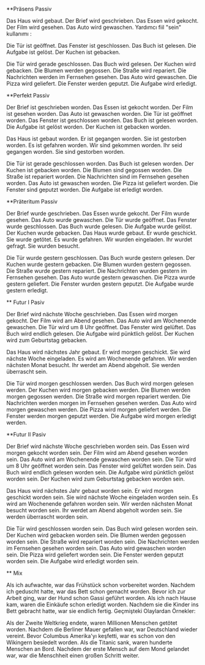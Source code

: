 **Präsens Passiv 
 
Das Haus wird gebaut. 
Der Brief wird geschrieben. 
Das Essen wird gekocht. 
Der Film wird gesehen. 
Das Auto wird gewaschen. 
Yardımcı fiil "sein" kullanımı :

Die Tür ist geöffnet. 
Das Fenster ist geschlossen. 
Das Buch ist gelesen. 
Die Aufgabe ist gelöst. 
Der Kuchen ist gebacken. 

Die Tür wird gerade geschlossen. 
Das Buch wird gelesen. 
Der Kuchen wird gebacken. 
Die Blumen werden gegossen. 
Die Straße wird repariert. 
Die Nachrichten werden im Fernsehen gesehen. 
Das Auto wird gewaschen. 
Die Pizza wird geliefert. 
Die Fenster werden geputzt. 
Die Aufgabe wird erledigt. 

**Perfekt Passiv
 
Der Brief ist geschrieben worden. 
Das Essen ist gekocht worden. 
Der Film ist gesehen worden. 
Das Auto ist gewaschen worden. 
Die Tür ist geöffnet worden. 
Das Fenster ist geschlossen worden. 
Das Buch ist gelesen worden. 
Die Aufgabe ist gelöst worden. 
Der Kuchen ist gebacken worden. 
 
Das Haus ist gebaut worden. 
Er ist gegangen worden. 
Sie ist gestorben worden. 
Es ist gefahren worden. 
Wir sind gekommen worden. 
Ihr seid gegangen worden. 
Sie sind gestorben worden. 

Die Tür ist gerade geschlossen worden. 
Das Buch ist gelesen worden. 
Der Kuchen ist gebacken worden. 
Die Blumen sind gegossen worden. 
Die Straße ist repariert worden. 
Die Nachrichten sind im Fernsehen gesehen worden. 
Das Auto ist gewaschen worden. 
Die Pizza ist geliefert worden. 
Die Fenster sind geputzt worden. 
Die Aufgabe ist erledigt worden. 


**Präteritum Passiv
 
Der Brief wurde geschrieben. 
Das Essen wurde gekocht. 
Der Film wurde gesehen. 
Das Auto wurde gewaschen. 
Die Tür wurde geöffnet. 
Das Fenster wurde geschlossen. 
Das Buch wurde gelesen. 
Die Aufgabe wurde gelöst. 
Der Kuchen wurde gebacken. 
Das Haus wurde gebaut. 
Er wurde geschickt. 
Sie wurde getötet. 
Es wurde gefahren. 
Wir wurden eingeladen. 
Ihr wurdet gefragt. 
Sie wurden besucht. 

Die Tür wurde gestern geschlossen. 
Das Buch wurde gestern gelesen. 
Der Kuchen wurde gestern gebacken. 
Die Blumen wurden gestern gegossen. 
Die Straße wurde gestern repariert. 
Die Nachrichten wurden gestern im Fernsehen gesehen. 
Das Auto wurde gestern gewaschen. 
Die Pizza wurde gestern geliefert. 
Die Fenster wurden gestern geputzt. 
Die Aufgabe wurde gestern erledigt. 


** Futur I Pasiv 

Der Brief wird nächste Woche geschrieben. 
Das Essen wird morgen gekocht. 
Der Film wird am Abend gesehen. 
Das Auto wird am Wochenende gewaschen. 
Die Tür wird um 8 Uhr geöffnet. 
Das Fenster wird gelüftet. 
Das Buch wird endlich gelesen. 
Die Aufgabe wird pünktlich gelöst. 
Der Kuchen wird zum Geburtstag gebacken. 
 
Das Haus wird nächstes Jahr gebaut. 
Er wird morgen geschickt. 
Sie wird nächste Woche eingeladen. 
Es wird am Wochenende gefahren. 
Wir werden nächsten Monat besucht. 
Ihr werdet am Abend abgeholt. 
Sie werden überrascht sein. 

Die Tür wird morgen geschlossen werden. 
Das Buch wird morgen gelesen werden. 
Der Kuchen wird morgen gebacken werden. 
Die Blumen werden morgen gegossen werden. 
Die Straße wird morgen repariert werden. 
Die Nachrichten werden morgen im Fernsehen gesehen werden. 
Das Auto wird morgen gewaschen werden. 
Die Pizza wird morgen geliefert werden. 
Die Fenster werden morgen geputzt werden. 
Die Aufgabe wird morgen erledigt werden. 


**Futur II Pasiv  
 
Der Brief wird nächste Woche geschrieben worden sein. 
Das Essen wird morgen gekocht worden sein. 
Der Film wird am Abend gesehen worden sein. 
Das Auto wird am Wochenende gewaschen worden sein. 
Die Tür wird um 8 Uhr geöffnet worden sein. 
Das Fenster wird gelüftet worden sein. 
Das Buch wird endlich gelesen worden sein. 
Die Aufgabe wird pünktlich gelöst worden sein. 
Der Kuchen wird zum Geburtstag gebacken worden sein. 
 
Das Haus wird nächstes Jahr gebaut worden sein. 
Er wird morgen geschickt worden sein. 
Sie wird nächste Woche eingeladen worden sein. 
Es wird am Wochenende gefahren worden sein. 
Wir werden nächsten Monat besucht worden sein. 
Ihr werdet am Abend abgeholt worden sein. 
Sie werden überrascht worden sein. 

Die Tür wird geschlossen worden sein. 
Das Buch wird gelesen worden sein. 
Der Kuchen wird gebacken worden sein. 
Die Blumen werden gegossen worden sein. 
Die Straße wird repariert worden sein. 
Die Nachrichten werden im Fernsehen gesehen worden sein. 
Das Auto wird gewaschen worden sein. 
Die Pizza wird geliefert worden sein. 
Die Fenster werden geputzt worden sein. 
Die Aufgabe wird erledigt worden sein. 


** Mix

Als ich aufwachte, war das Frühstück schon vorbereitet worden. 
Nachdem ich geduscht hatte, war das Bett schon gemacht worden. 
Bevor ich zur Arbeit ging, war der Hund schon Gassi geführt worden. 
Als ich nach Hause kam, waren die Einkäufe schon erledigt worden. 
Nachdem sie die Kinder ins Bett gebracht hatte, war sie endlich fertig. 
Geçmişteki Olaylardan Örnekler:

Als der Zweite Weltkrieg endete, waren Millionen Menschen getötet worden. 
Nachdem die Berliner Mauer gefallen war, war Deutschland wieder vereint. 
Bevor Columbus Amerika'yı keşfetti, war es schon von den Wikingern besiedelt worden. 
Als die Titanic sank, waren hunderte Menschen an Bord. 
Nachdem der erste Mensch auf dem Mond gelandet war, war die Menschheit einen großen Schritt weiter. 


